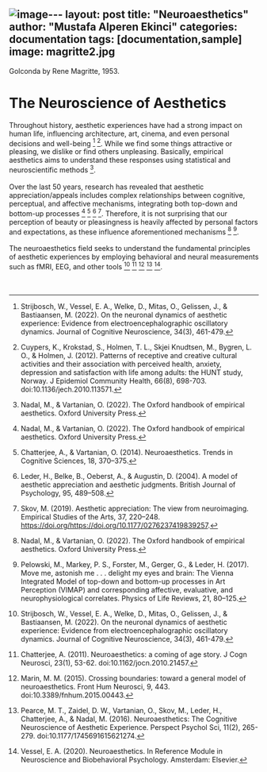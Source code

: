 ![image](https://github.com/user-attachments/assets/036db3af-497a-4280-89f5-beec21bad5e8)---
layout: post
title: "Neuroaesthetics"
author: "Mustafa Alperen Ekinci"
categories: documentation
tags: [documentation,sample]
image: magritte2.jpg
---
Golconda by Rene Magritte, 1953.

# The Neuroscience of Aesthetics

Throughout history, aesthetic experiences have had a strong impact on human life, influencing architecture, art, cinema, and even personal decisions and well-being [^1] [^2].  While we find some things attractive or pleasing, we dislike or find  others unpleasing. Basically, empirical aesthetics aims to understand these responses using statistical and neuroscientific methods [^3]. 
<br>
<br>
Over the last 50 years, research has revealed that aesthetic appreciation/appeals includes complex relationships between cognitive, perceptual, and affective mechanisms, integrating both top-down and bottom-up processes [^3] [^4] [^5] [^6]. Therefore, it is not surprising that our perception of beauty or pleasingness is heavily affected by personal factors and expectations, as these influence aforementioned mechanisms [^3] [^7]. 
<br>
<br>
The neuroaesthetics field seeks to understand the fundamental principles of aesthetic experiences by employing behavioral and neural measurements such as fMRI, EEG, and other tools [^1] [^8] [^9] [^10] [^11]. 
<br>
<br>
<br>

[^1]: Strijbosch, W., Vessel, E. A., Welke, D., Mitas, O., Gelissen, J., & Bastiaansen, M. (2022). On the neuronal dynamics of aesthetic experience: Evidence from electroencephalographic oscillatory dynamics. Journal of Cognitive Neuroscience, 34(3), 461-479.
[^2]: Cuypers, K., Krokstad, S., Holmen, T. L., Skjei Knudtsen, M., Bygren, L. O., & Holmen, J. (2012). Patterns of receptive and creative cultural activities and their association with perceived health, anxiety, depression and satisfaction with life among adults: the HUNT study, Norway. J Epidemiol Community Health, 66(8), 698-703. doi:10.1136/jech.2010.113571.
[^3]: Nadal, M., & Vartanian, O. (2022). The Oxford handbook of empirical aesthetics. Oxford University Press.
[^4]: Chatterjee, A., & Vartanian, O. (2014). Neuroaesthetics. Trends in Cognitive Sciences, 18, 370–375.
[^5]: Leder, H., Belke, B., Oeberst, A., & Augustin, D. (2004). A model of aesthetic appreciation and aesthetic judgments. British Journal of Psychology, 95, 489–508.
[^6]: Skov, M. (2019). Aesthetic appreciation: The view from neuroimaging. Empirical Studies of the Arts, 37, 220–248. https://doi.org/https://doi.org/10.1177/0276237419839257.
[^7]: Pelowski, M., Markey, P. S., Forster, M., Gerger, G., & Leder, H. (2017). Move me, astonish me . . . delight my eyes and brain: The Vienna Integrated Model of top-down and bottom-up processes in Art Perception (VIMAP) and corresponding affective, evaluative, and neurophysiological correlates. Physics of Life Reviews, 21, 80–125.
[^8]: Chatterjee, A. (2011). Neuroaesthetics: a coming of age story. J Cogn Neurosci, 23(1), 53-62. doi:10.1162/jocn.2010.21457.
[^9]: Marin, M. M. (2015). Crossing boundaries: toward a general model of neuroaesthetics. Front Hum Neurosci, 9, 443. doi:10.3389/fnhum.2015.00443.
[^10]:Pearce, M. T., Zaidel, D. W., Vartanian, O., Skov, M., Leder, H., Chatterjee, A., & Nadal, M. (2016). Neuroaesthetics: The Cognitive Neuroscience of Aesthetic Experience. Perspect Psychol Sci, 11(2), 265-279. doi:10.1177/1745691615621274.
[^11]: Vessel, E. A. (2020). Neuroaesthetics. In Reference Module in Neuroscience and Biobehavioral Psychology. Amsterdam: Elsevier.




